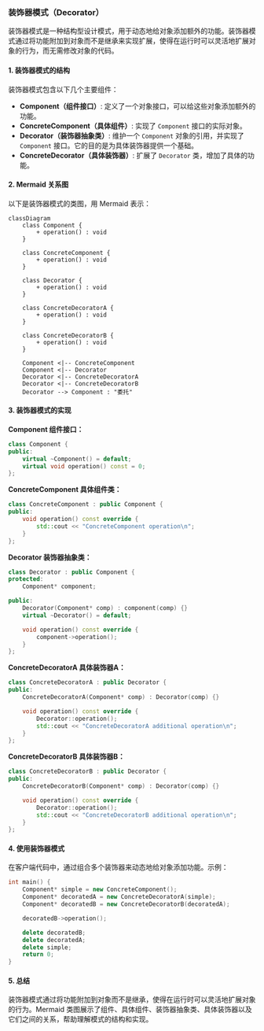 ### 装饰器模式（Decorator）

装饰器模式是一种结构型设计模式，用于动态地给对象添加额外的功能。装饰器模式通过将功能附加到对象而不是继承来实现扩展，使得在运行时可以灵活地扩展对象的行为，而无需修改对象的代码。

#### 1. 装饰器模式的结构
装饰器模式包含以下几个主要组件：
- **Component（组件接口）**: 定义了一个对象接口，可以给这些对象添加额外的功能。
- **ConcreteComponent（具体组件）**: 实现了 `Component` 接口的实际对象。
- **Decorator（装饰器抽象类）**: 维护一个 `Component` 对象的引用，并实现了 `Component` 接口。它的目的是为具体装饰器提供一个基础。
- **ConcreteDecorator（具体装饰器）**: 扩展了 `Decorator` 类，增加了具体的功能。

#### 2. Mermaid 关系图
以下是装饰器模式的类图，用 Mermaid 表示：

```mermaid
classDiagram
    class Component {
        + operation() : void
    }

    class ConcreteComponent {
        + operation() : void
    }

    class Decorator {
        + operation() : void
    }

    class ConcreteDecoratorA {
        + operation() : void
    }

    class ConcreteDecoratorB {
        + operation() : void
    }

    Component <|-- ConcreteComponent
    Component <|-- Decorator
    Decorator <|-- ConcreteDecoratorA
    Decorator <|-- ConcreteDecoratorB
    Decorator --> Component : "委托"
```

#### 3. 装饰器模式的实现

**Component 组件接口：**
```cpp
class Component {
public:
    virtual ~Component() = default;
    virtual void operation() const = 0;
};
```

**ConcreteComponent 具体组件类：**
```cpp
class ConcreteComponent : public Component {
public:
    void operation() const override {
        std::cout << "ConcreteComponent operation\n";
    }
};
```

**Decorator 装饰器抽象类：**
```cpp
class Decorator : public Component {
protected:
    Component* component;

public:
    Decorator(Component* comp) : component(comp) {}
    virtual ~Decorator() = default;

    void operation() const override {
        component->operation();
    }
};
```

**ConcreteDecoratorA 具体装饰器A：**
```cpp
class ConcreteDecoratorA : public Decorator {
public:
    ConcreteDecoratorA(Component* comp) : Decorator(comp) {}

    void operation() const override {
        Decorator::operation();
        std::cout << "ConcreteDecoratorA additional operation\n";
    }
};
```

**ConcreteDecoratorB 具体装饰器B：**
```cpp
class ConcreteDecoratorB : public Decorator {
public:
    ConcreteDecoratorB(Component* comp) : Decorator(comp) {}

    void operation() const override {
        Decorator::operation();
        std::cout << "ConcreteDecoratorB additional operation\n";
    }
};
```

#### 4. 使用装饰器模式
在客户端代码中，通过组合多个装饰器来动态地给对象添加功能。示例：

```cpp
int main() {
    Component* simple = new ConcreteComponent();
    Component* decoratedA = new ConcreteDecoratorA(simple);
    Component* decoratedB = new ConcreteDecoratorB(decoratedA);

    decoratedB->operation();

    delete decoratedB;
    delete decoratedA;
    delete simple;
    return 0;
}
```

#### 5. 总结
装饰器模式通过将功能附加到对象而不是继承，使得在运行时可以灵活地扩展对象的行为。Mermaid 类图展示了组件、具体组件、装饰器抽象类、具体装饰器以及它们之间的关系，帮助理解模式的结构和实现。
